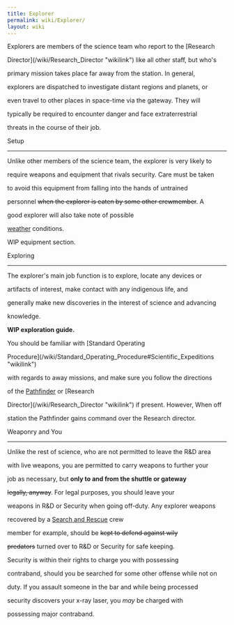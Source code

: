 ```yaml
---
title: Explorer
permalink: wiki/Explorer/
layout: wiki
---
```


Explorers are members of the science team who report to the [Research
Director](/wiki/Research_Director "wikilink") like all other staff, but who's
primary mission takes place far away from the station. In general,
explorers are dispatched to investigate distant regions and planets, or
even travel to other places in space-time via the gateway. They will
typically be required to encounter danger and face extraterrestrial
threats in the course of their job.

Setup
-----

Unlike other members of the science team, the explorer is very likely to
require weapons and equipment that rivals security. Care must be taken
to avoid this equipment from falling into the hands of untrained
personnel <s>when the explorer is eaten by some other crewmember</s>. A
good explorer will also take note of possible
[weather](weather "wikilink") conditions.

WIP equipment section.

Exploring
---------

The explorer's main job function is to explore, locate any devices or
artifacts of interest, make contact with any indigenous life, and
generally make new discoveries in the interest of science and advancing
knowledge.

**WIP exploration guide.**

You should be familiar with [Standard Operating
Procedure](/wiki/Standard_Operating_Procedure#Scientific_Expeditions "wikilink")
with regards to away missions, and make sure you follow the directions
of the [Pathfinder](/wiki/Pathfinder "wikilink") or [Research
Director](/wiki/Research_Director "wikilink") if present. However, When off
station the Pathfinder gains command over the Research director.

Weaponry and You
----------------

Unlike the rest of science, who are not permitted to leave the R&D area
with live weapons, you are permitted to carry weapons to further your
job as necessary, but **only to and from the shuttle or gateway**
<s>legally, anyway</s>. For legal purposes, you should leave your
weapons in R&D or Security when going off-duty. Any explorer weapons
recovered by a [Search and Rescue](/wiki/Search_and_Rescue "wikilink") crew
member for example, should be <s>kept to defend against wily
predators</s> turned over to R&D or Security for safe keeping.

Security is within their rights to charge you with possessing
contraband, should you be searched for some other offense while not on
duty. If you assault someone in the bar and while being processed
security discovers your x-ray laser, you *may* be charged with
possessing major contraband.
